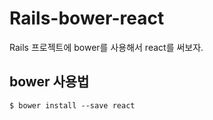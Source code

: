 # Rails-bower-react

Rails 프로젝트에 bower를 사용해서 react를 써보자.

## bower 사용법

```
$ bower install --save react
```
